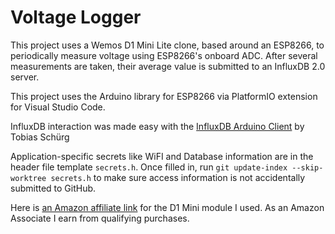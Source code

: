 # Voltage Logger
This project uses a Wemos D1 Mini Lite clone, based around an ESP8266, to
periodically measure voltage using ESP8266's onboard ADC. After several
measurements are taken, their average value is submitted to an InfluxDB 2.0
server.

This project uses the Arduino library for ESP8266 via PlatformIO extension
for Visual Studio Code.

InfluxDB interaction was made easy with the
[InfluxDB Arduino Client](https://github.com/tobiasschuerg/InfluxDB-Client-for-Arduino)
by Tobias Schürg

Application-specific secrets like WiFI and Database information are in the
header file template ```secrets.h```. Once filled in, run
```git update-index --skip-worktree secrets.h``` to make sure access
information is not accidentally submitted to GitHub.

Here is
[an Amazon affiliate link](https://amzn.to/2JFcuxw)
for the D1 Mini module I used. As an Amazon Associate I earn from qualifying
purchases.